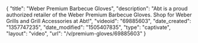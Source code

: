 {
    "title": "Weber Premium Barbecue Gloves",
    "description": "Abt is a proud authorized retailer of the Weber Premium Barbecue Gloves. Shop for Weber Grills and Grill Accessories at Abt!",
    "videoid": "69885603",
    "date_created": "1357747235",
    "date_modified": "1505407835",
    "type": "captivate",
    "layout": "video",
    "url": "\/v\/premium-gloves\/69885603"
}